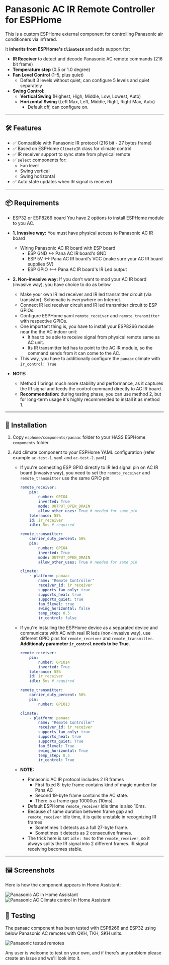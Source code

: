 # Panasonic AC IR Remote Controller for ESPHome

This is a custom ESPHome external component for controlling Panasonic air conditioners via infrared.

It **inherits from ESPHome's `ClimateIR`** and adds support for:
- **IR Receiver** to detect and decode Panasonic AC remote commands (216 bit frame)
- **Temperature step** (0.5 or 1.0 degree)
- **Fan Level Control** (1–5, plus quiet)
    - Default 3 levels without quiet, can configure 5 levels and quiet separately
- **Swing Control**:
  - **Vertical Swing** (Highest, High, Middle, Low, Lowest, Auto)
  - **Horizontal Swing** (Left Max, Left, Middle, Right, Right Max, Auto)
    - Default off, can configure on.

---

## 🛠 Features

- ✅ Compatible with Panasonic IR protocol (216 bit - 27 bytes frame)
- ✅ Based on ESPHome `ClimateIR` class for climate control
- ✅ IR receiver support to sync state from physical remote
- ✅ `select` components for:
  - Fan level 
  - Swing vertical
  - Swing horizontal
- ✅ Auto state updates when IR signal is received

---

## 📦 Requirements

- ESP32 or ESP8266 board
You have 2 options to install ESPHome module to you AC.

- **1. Invasive way:** You must have physical access to Panasonic AC IR board
    - Wiring Panasonic AC IR board with ESP board
        - ESP GND <-> Pana AC IR board's GND
        - ESP 5V <-> Pana AC IR board's VCC (make sure your AC IR board supplies 5V)
        - ESP GPIO <--> Pana AC IR board's IR Led output
- **2. Non-invasive way:** If you don't want to mod your AC IR board (invasive way), you have choice to do as below
    - Make your own IR led receiver and IR led transmitter circuit (via transistor). Schematic is everywhere on Internet.
    - Connect IR led receiver circuit and IR led transmitter circuit to ESP GPIOs.
    - Configure ESPHome yaml `remote_receiver` and `remote_transmitter` with respective GPIOs.
    - One important thing is, you have to install your ESP8266 module near the the AC indoor unit:
        - It has to be able to receive signal from physical remote same as AC unit.
        - Its IR transmitter led has to point to the AC IR module, so the command sends from it can come to the AC.
    - This way, you have to additionally configure the `panaac` climate with `ir_control: True`
- **NOTE:**
    - Method 1 brings much more stability and performance, as it captures the IR signal and feeds the control command directly to AC IR board.
    - **Recommendation:** during testing phase, you can use method 2, but for long-term usage it's highly recommended to install it as method 1.


---

## 📂 Installation

1. Copy `esphome/components/panaac` folder to your HASS ESPHome `components` folder.
2. Add climate component to your ESPHome YAML configuration (refer example `ac-test-1.yaml` and `ac-test-2.yaml`)

    - If you're connecting ESP GPIO directly to IR led signal pin on AC IR board (invasive way), you need to set the `remote_receiver` and `remote_transmitter` use the same GPIO pin.

        ```yaml
        remote_receiver:
            pin:
                number: GPIO4
                inverted: True
                mode: OUTPUT_OPEN_DRAIN
                allow_other_uses: True # needed for same pin
            tolerance: 55%
            id: ir_receiver
            idle: 5ms # required

        remote_transmitter:
            carrier_duty_percent: 50%
            pin:
                number: GPIO4
                inverted: True
                mode: OUTPUT_OPEN_DRAIN
                allow_other_uses: True # needed for same pin

        climate:
            - platform: panaac
                name: "Remote Controller"
                receiver_id: ir_receiver
                supports_fan_only: true
                supports_heat: true
                supports_quiet: true
                fan_5level: true
                swing_horizontal: false
                temp_step: 0.5
                ir_control: false
        ```

    - If you're installing the ESPHome device as a separated device and communicate with AC with real IR leds (non-invasive way), use different GPIO pins for `remote_receiver` and `remote_transmitter`. **Additionaly parameter `ir_control` needs to be True**.

        ```yaml
        remote_receiver:
            pin:
                number: GPIO14
                inverted: True
            tolerance: 55%
            id: ir_receiver
            idle: 5ms # required

        remote_transmitter:
            carrier_duty_percent: 50%
            pin:
                number: GPIO13

        climate:
            - platform: panaac
                name: "Remote Controller"
                receiver_id: ir_receiver
                supports_fan_only: true
                supports_heat: true
                supports_quiet: True
                fan_5level: True
                swing_horizontal: True
                temp_step: 0.5
                ir_control: True
        ```

    - **NOTE:**
        - Panasonic AC IR protocol includes 2 IR frames
            - First fixed 8-byte frame contains kind of magic number for Pana AC
            - Second 19-byte frame contains the AC state.
            - There is a frame gap 10000us (10ms).
        - Default ESPHome `remote_receiver` idle time is also 10ms.
        - Because of same duration between frame gap and `remote_receiver` idle time, it is quite unstable in recognizing IR frames
            - Sometimes it detects as a full 27-byte frame.
            - Sometimes it detects as 2 consecutive frames.
        - The trick here is set `idle: 5ms` to the `remote_receiver`, so it always splits the IR signal into 2 different frames. IR signal receiving becomes stable.

---

## 🖼️ Screenshots

Here is how the component appears in Home Assistant:

![Panasonic AC in Home Assistant](assets/screenshot_panaac.png)
![Panasonic AC Climate control in Home Assistant](assets/screenshot_panaac_climate.png)

## 📝 Testing

The panaac component has been tested with ESP8266 and ESP32 using below Panasonic AC remotes with QKH, TKH, SKH units.

![Panasonic tested remotes](assets/panaac_remotes.png)

Any user is welcome to test on your own, and if there's any problem please create an issue and we'll look into it.